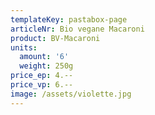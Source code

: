 ```yaml
---
templateKey: pastabox-page
articleNr: Bio vegane Macaroni
product: BV-Macaroni
units:
  amount: '6'
  weight: 250g
price_ep: 4.--
price_vp: 6.--
image: /assets/violette.jpg
---
```



